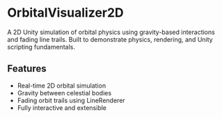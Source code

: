 # OrbitalVisualizer2D

A 2D Unity simulation of orbital physics using gravity-based interactions and fading line trails. Built to demonstrate physics, rendering, and Unity scripting fundamentals.

## Features
- Real-time 2D orbital simulation
- Gravity between celestial bodies
- Fading orbit trails using LineRenderer
- Fully interactive and extensible
